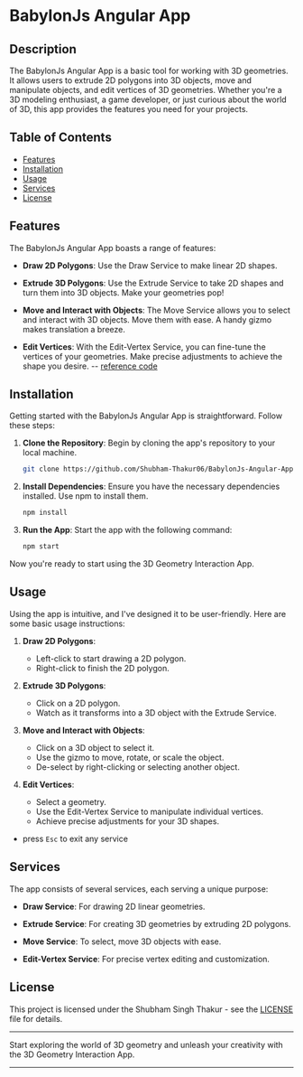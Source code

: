 # BabylonJs Angular App

## Description

The BabylonJs Angular App is a basic tool for working with 3D geometries. It allows users to extrude 2D polygons into 3D objects, move and manipulate objects, and edit vertices of 3D geometries. Whether you're a 3D modeling enthusiast, a game developer, or just curious about the world of 3D, this app provides the features you need for your projects.

## Table of Contents

- [Features](#features)
- [Installation](#installation)
- [Usage](#usage)
- [Services](#services)
- [License](#license)

## Features

The BabylonJs Angular App boasts a range of features:

- **Draw 2D Polygons**: Use the Draw Service to make linear 2D shapes.

- **Extrude 3D Polygons**: Use the Extrude Service to take 2D shapes and turn them into 3D objects. Make your geometries pop!

- **Move and Interact with Objects**: The Move Service allows you to select and interact with 3D objects. Move them with ease. A handy gizmo makes translation a breeze.

- **Edit Vertices**: With the Edit-Vertex Service, you can fine-tune the vertices of your geometries. Make precise adjustments to achieve the shape you desire.
-- [reference code](https://playground.babylonjs.com/#8QGENL#1) 

## Installation

Getting started with the BabylonJs Angular App is straightforward. Follow these steps:

1. **Clone the Repository**: Begin by cloning the app's repository to your local machine.

    ```bash
    git clone https://github.com/Shubham-Thakur06/BabylonJs-Angular-App.git
    ```

2. **Install Dependencies**: Ensure you have the necessary dependencies installed. Use npm to install them.

    ```bash
    npm install
    ```

3. **Run the App**: Start the app with the following command:

    ```bash
    npm start
    ```

Now you're ready to start using the 3D Geometry Interaction App.

## Usage

Using the app is intuitive, and I've designed it to be user-friendly. Here are some basic usage instructions:

1. **Draw 2D Polygons**:

    - Left-click to start drawing a 2D polygon.
    - Right-click to finish the 2D polygon.

2. **Extrude 3D Polygons**:

    - Click on a 2D polygon.
    - Watch as it transforms into a 3D object with the Extrude Service.

3. **Move and Interact with Objects**:

    - Click on a 3D object to select it.
    - Use the gizmo to move, rotate, or scale the object.
    - De-select by right-clicking or selecting another object.

4. **Edit Vertices**:

    - Select a geometry.
    - Use the Edit-Vertex Service to manipulate individual vertices.
    - Achieve precise adjustments for your 3D shapes.
- press `Esc` to exit any service

## Services

The app consists of several services, each serving a unique purpose:

- **Draw Service**: For drawing 2D linear geometries.

- **Extrude Service**: For creating 3D geometries by extruding 2D polygons.
  
- **Move Service**: To select, move 3D objects with ease.
  
- **Edit-Vertex Service**: For precise vertex editing and customization.

## License

This project is licensed under the Shubham Singh Thakur - see the [LICENSE](LICENSE) file for details.

---

Start exploring the world of 3D geometry and unleash your creativity with the 3D Geometry Interaction App.

---
